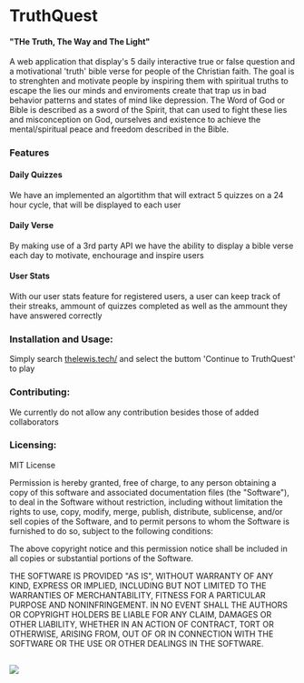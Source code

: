 # TruthQuest
#### "THe Truth, The Way and The Light"
A web application that display's 5 daily interactive true or false question and a motivational 'truth' bible verse for people of the Christian faith. The goal is to strenghten and motivate people by inspiring them with spiritual truths to escape the lies our minds and enviroments create that trap us in bad behavior patterns and states of mind like depression. The Word of God or Bible is described as a sword of the Spirit, that can used to fight these lies and misconception on God, ourselves and existence to achieve the mental/spiritual peace and freedom described in the Bible.

### Features
#### Daily Quizzes
We have an implemented an algortithm that will extract 5 quizzes on a 24 hour cycle, that will be displayed to each user

#### Daily Verse
By making use of a 3rd party API we have the ability to display a bible verse each day to motivate, enchourage and inspire users

#### User Stats
With our user stats feature for registered users, a user can keep track of their streaks, ammount of quizzes completed as well as the ammount they have answered correctly

### Installation and Usage:
Simply search [thelewis.tech/](http://thelewis.tech) and select the buttom 'Continue to TruthQuest' to play

### Contributing:
We currently do not allow any contribution besides those of added collaborators

### Licensing:
MIT License

Permission is hereby granted, free of charge, to any person obtaining a copy
of this software and associated documentation files (the "Software"), to deal
in the Software without restriction, including without limitation the rights
to use, copy, modify, merge, publish, distribute, sublicense, and/or sell
copies of the Software, and to permit persons to whom the Software is
furnished to do so, subject to the following conditions:

The above copyright notice and this permission notice shall be included in all
copies or substantial portions of the Software.

THE SOFTWARE IS PROVIDED "AS IS", WITHOUT WARRANTY OF ANY KIND, EXPRESS OR
IMPLIED, INCLUDING BUT NOT LIMITED TO THE WARRANTIES OF MERCHANTABILITY,
FITNESS FOR A PARTICULAR PURPOSE AND NONINFRINGEMENT. IN NO EVENT SHALL THE
AUTHORS OR COPYRIGHT HOLDERS BE LIABLE FOR ANY CLAIM, DAMAGES OR OTHER
LIABILITY, WHETHER IN AN ACTION OF CONTRACT, TORT OR OTHERWISE, ARISING FROM,
OUT OF OR IN CONNECTION WITH THE SOFTWARE OR THE USE OR OTHER DEALINGS IN THE
SOFTWARE.

![](image.png)
---